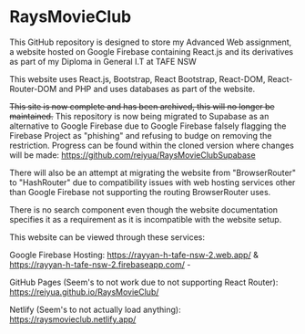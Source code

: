 # RaysMovieClub

This GitHub repository is designed to store my Advanced Web assignment, a website hosted on Google Firebase containing React.js and its derivatives as part of my Diploma in General I.T at TAFE NSW

This website uses React.js, Bootstrap, React Bootstrap, React-DOM, React-Router-DOM and PHP and uses databases as part of the website. 

~~This site is now complete and has been archived, this will no longer be maintained.~~ This repository is now being migrated to Supabase as an alternative to Google Firebase due to Google Firebase falsely flagging the Firebase Project as "phishing" and refusing to budge on removing the restriction. Progress can be found within the cloned version where changes will be made: https://github.com/reiyua/RaysMovieClubSupabase

There will also be an attempt at migrating the website from "BrowserRouter" to "HashRouter" due to compatibility issues with web hosting services other than Google Firebase not supporting the routing BrowserRouter uses.

There is no search component even though the website documentation specifies it as a requirement as it is incompatible with the website setup.

This website can be viewed through these services: 

Google Firebase Hosting: https://rayyan-h-tafe-nsw-2.web.app/ & https://rayyan-h-tafe-nsw-2.firebaseapp.com/ - 

GitHub Pages (Seem's to not work due to not supporting React Router): https://reiyua.github.io/RaysMovieClub/

Netlify (Seem's to not actually load anything): https://raysmovieclub.netlify.app/
